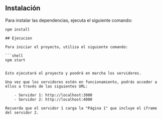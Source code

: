 ## Instalación

Para instalar las dependencias, ejecuta el siguiente comando:

```shell
npm install

## Ejecucion

Para iniciar el proyecto, utiliza el siguiente comando:

```shell
npm start


Esto ejecutará el proyecto y pondrá en marcha los servidores.

Una vez que los servidores estén en funcionamiento, podrás acceder a ellos a través de las siguientes URL:

    - Servidor 1: http://localhost:3000
    - Servidor 2: http://localhost:4000

Recuerda que el servidor 1 carga la "Página 1" que incluye el iframe del servidor 2.






